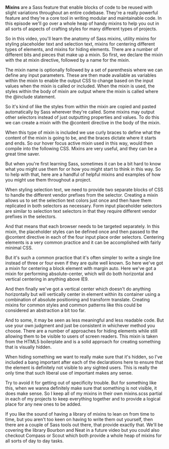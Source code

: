 **Mixins** are a Sass feature that enable blocks of code to be reused with slight variations throughout an entire codebase. They're a really powerful feature and they're a core tool in writing modular and maintainable code. In this episode we'll go over a whole heap of handy mixins to help you out in all sorts of aspects of crafting styles for many different types of projects.

So in this video, you'll learn the anatomy of Sass mixins, utility mixins for styling placeholder text and selection text, mixins for centering different types of elements, and mixins for hiding elements. There are a number of different bits and pieces that make up a mixin. So first, we declare the mixin with the at mixin directive, followed by a name for the mixin.

The mixin name is optionally followed by a set of parenthesis where we can define any input parameters. These are then made available as variables within the mixin to enable the output CSS to change based on the input values when the mixin is called or included. When the mixin is used, the styles within the body of mixin are output where the mixin is called where the @include statement.

So it's kind of like the styles from within the mixin are copied and pasted automatically by Sass wherever they're called. Some mixins may output other selectors instead of just outputting properties and values. To do this we can create a mixin with the @content directive in the body of the mixin.

When this type of mixin is included we use curly braces to define what the content of the mixin is going to be, and the braces dictate where it starts and ends. So our hover focus active mixin used in this way, would then compile into the following CSS. Mixins are very useful, and they can be a great time saver.

But when you're first learning Sass, sometimes it can be a bit hard to know what you might use them for or how you might start to think in this way. So to help with that, here are a handful of helpful mixins and examples of how you might use them throughout a project.

When styling selection text, we need to provide two separate blocks of CSS to handle the different vendor prefixes from the selector. Creating a mixin allows us to set the selection text colors just once and then have them replicated in both selectors as necessary. Form input placeholder selectors are similar to selection text selectors in that they require different vendor prefixes in the selectors.

And that means that each browser needs to be targeted separately. In this mixin, the placeholder styles can be defined once and then passed to the @content directive in each of the four input place order selectors. Centering elements is a very common practice and it can be accomplished with fairly minimal CSS.

But it's such a common practice that it's often simpler to write a single line instead of three or four even if they are quite well known. So here we've got a mixin for centering a block element with margin auto. Here we've got a mixin for performing absolute-center, which will do both horizontal and vertical centering in anything above IE9.

And then finally we've got a vertical center which doesn't do anything horizontally but will vertically center in element within its container using a combination of absolute positioning and transform translate. Creating mixins for common styles and common patterns like this could be considered an abstraction a bit too far.

And to some, it may be seen as less meaningful and less readable code. But use your own judgment and just be consistent in whichever method you choose. There are a number of approaches for hiding elements while still allowing them to be visible to users of screen readers. This mixin is taken from the HTML5 boilerplate and is a solid approach for creating something that is visually hidden.

When hiding something we want to really make sure that it's hidden, so I've included a bang important after each of the declarations here to ensure that the element is definitely not visible to any sighted users. This is really the only time that such liberal use of important makes any sense.

Try to avoid it for getting out of specificity trouble. But for something like this, when we wanna definitely make sure that something is not visible, it does make sense. So I keep all of my mixins in their own mixins.scss partial in each of my projects to keep everything together and to provide a logical place for any new ones to be added.

If you like the sound of having a library of mixins to lean on from time to time, but you aren't too keen on having to write them out yourself, then there are a couple of Sass tools out there, that provide exactly that. We'll be covering the library Bourbon and Neat in a future video but you could also checkout Compass or Scout which both provide a whole heap of mixins for all sorts of day to day tasks.

